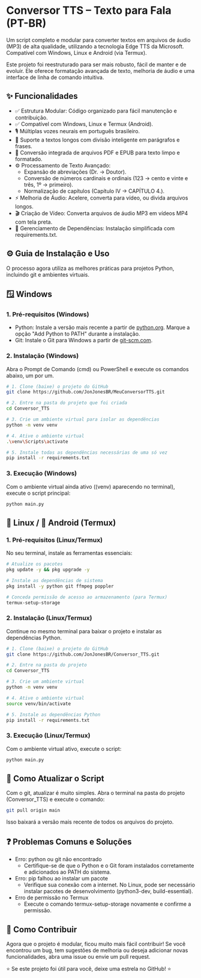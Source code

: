 # Conversor TTS – Texto para Fala (PT-BR)

Um script completo e modular para converter textos em arquivos de áudio (MP3) de alta qualidade, utilizando a tecnologia Edge TTS da Microsoft. Compatível com Windows, Linux e Android (via Termux).

Este projeto foi reestruturado para ser mais robusto, fácil de manter e de evoluir. Ele oferece formatação avançada de texto, melhoria de áudio e uma interface de linha de comando intuitiva.

## ✨ Funcionalidades

- ✅ Estrutura Modular: Código organizado para fácil manutenção e contribuição.
- ✅ Compatível com Windows, Linux e Termux (Android).
- 🎙️ Múltiplas vozes neurais em português brasileiro.
- 📜 Suporte a textos longos com divisão inteligente em parágrafos e frases.
- 📄 Conversão integrada de arquivos PDF e EPUB para texto limpo e formatado.
- ⚙️ Processamento de Texto Avançado:
  - Expansão de abreviações (Dr. → Doutor).
  - Conversão de números cardinais e ordinais (123 → cento e vinte e três, 1º → primeiro).
  - Normalização de capítulos (Capítulo IV → CAPÍTULO 4.).
- ⚡ Melhoria de Áudio: Acelere, converta para vídeo, ou divida arquivos longos.
- 🎬 Criação de Vídeo: Converta arquivos de áudio MP3 em vídeos MP4 com tela preta.
- 🔧 Gerenciamento de Dependências: Instalação simplificada com requirements.txt.

## ⚙️ Guia de Instalação e Uso

O processo agora utiliza as melhores práticas para projetos Python, incluindo git e ambientes virtuais.

## 🪟 Windows

### 1. Pré-requisitos (Windows)

- Python: Instale a versão mais recente a partir de [python.org](https://python.org). Marque a opção "Add Python to PATH" durante a instalação.
- Git: Instale o Git para Windows a partir de [git-scm.com](https://git-scm.com).

### 2. Instalação (Windows)

Abra o Prompt de Comando (cmd) ou PowerShell e execute os comandos abaixo, um por um.

```bash
# 1. Clone (baixe) o projeto do GitHub
git clone https://github.com/JonJonesBR/MeuConversorTTS.git

# 2. Entre na pasta do projeto que foi criada
cd Conversor_TTS

# 3. Crie um ambiente virtual para isolar as dependências
python -m venv venv

# 4. Ative o ambiente virtual
.\venv\Scripts\activate

# 5. Instale todas as dependências necessárias de uma só vez
pip install -r requirements.txt
```

### 3. Execução (Windows)

Com o ambiente virtual ainda ativo ((venv) aparecendo no terminal), execute o script principal:

```bash
python main.py
```

## 🐧 Linux / 📱 Android (Termux)

### 1. Pré-requisitos (Linux/Termux)

No seu terminal, instale as ferramentas essenciais:

```bash
# Atualize os pacotes
pkg update -y && pkg upgrade -y

# Instale as dependências de sistema
pkg install -y python git ffmpeg poppler

# Conceda permissão de acesso ao armazenamento (para Termux)
termux-setup-storage
```

### 2. Instalação (Linux/Termux)

Continue no mesmo terminal para baixar o projeto e instalar as dependências Python.

```bash
# 1. Clone (baixe) o projeto do GitHub
git clone https://github.com/JonJonesBR/Conversor_TTS.git

# 2. Entre na pasta do projeto
cd Conversor_TTS

# 3. Crie um ambiente virtual
python -m venv venv

# 4. Ative o ambiente virtual
source venv/bin/activate

# 5. Instale as dependências Python
pip install -r requirements.txt
```

### 3. Execução (Linux/Termux)

Com o ambiente virtual ativo, execute o script:

```bash
python main.py
```

## 🔄 Como Atualizar o Script

Com o git, atualizar é muito simples. Abra o terminal na pasta do projeto (Conversor_TTS) e execute o comando:

```bash
git pull origin main
```

Isso baixará a versão mais recente de todos os arquivos do projeto.

## ❓ Problemas Comuns e Soluções

- Erro: python ou git não encontrado
  - Certifique-se de que o Python e o Git foram instalados corretamente e adicionados ao PATH do sistema.
- Erro: pip falhou ao instalar um pacote
  - Verifique sua conexão com a internet. No Linux, pode ser necessário instalar pacotes de desenvolvimento (python3-dev, build-essential).
- Erro de permissão no Termux
  - Execute o comando termux-setup-storage novamente e confirme a permissão.

## 🤝 Como Contribuir

Agora que o projeto é modular, ficou muito mais fácil contribuir! Se você encontrou um bug, tem sugestões de melhoria ou deseja adicionar novas funcionalidades, abra uma issue ou envie um pull request.

⭐ Se este projeto foi útil para você, deixe uma estrela no GitHub! ⭐
